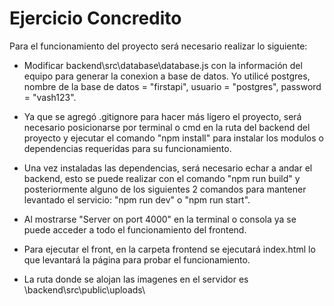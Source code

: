 # Ejercicio Concredito

Para el funcionamiento del proyecto será necesario realizar lo siguiente:

- Modificar backend\src\database\database.js con la información del equipo para generar la conexion a base de datos. Yo utilicé postgres, nombre de la base de datos = "firstapi", usuario = "postgres", password = "vash123".

- Ya que se agregó .gitignore para hacer más ligero el proyecto, será necesario posicionarse por terminal o cmd en la ruta del backend del proyecto y ejecutar el comando "npm install" para instalar los modulos o dependencias requeridas para su funcionamiento.

- Una vez instaladas las dependencias, será necesario echar a andar el backend, esto se puede realizar con el comando "npm run build" y posteriormente alguno de los siguientes 2 comandos para mantener levantado el servicio: "npm run dev" o "npm run start".

- Al mostrarse "Server on port 4000" en la terminal o consola ya se puede acceder a todo el funcionamiento del frontend.

- Para ejecutar el front, en la carpeta frontend se ejecutará index.html lo que levantará la página para probar el funcionamiento.

- La ruta donde se alojan las imagenes en el servidor es \backend\src\public\uploads\

